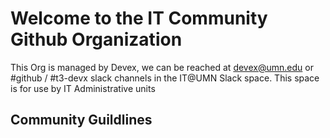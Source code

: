 # Welcome to the IT Community Github Organization

This Org is managed by Devex, we can be reached at devex@umn.edu or #github / #t3-devx slack channels in the IT@UMN Slack space.  This space is for use by IT Administrative units

## Community Guildlines

